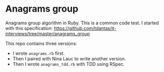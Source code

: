 Anagrams group
==============

Anagrams group algorithm in Ruby. This is a common code test.
I started with this specification:
https://github.com/tdantas/it-interviews/tree/master/anagrams_group

This repo contains three versions:
- I wrote `anagrams.rb` first.
- Then I paired with Nina Lauc to write another version.
- Then I wrote `anagrams_tdd.rb` with TDD using RSpec.
